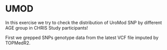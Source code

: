 # UMOD

In this exercise we try to check the distribution of UroMod SNP 
by different AGE group in CHRIS Study participants!

First we grepped SNPs genotype data from the latest VCF file imputed by TOPMedR2.


